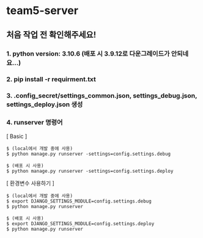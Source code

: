 # team5-server

##  **처음 작업 전 확인해주세요!**
### 1. python version: 3.10.6 (배포 시 3.9.12로 다운그레이드가 안되네요...)

### 2. pip install -r requirment.txt

### 3. .config_secret/settings_common.json, settings_debug.json, settings_deploy.json 생성

### 4. runserver 명령어

[ Basic ]
```
$ (local에서 개발 중에 사용)
$ python manage.py runserver -settings=config.settings.debug

$ (배포 시 사용)
$ python manage.py runserver -settings=config.settings.deploy
```

[ 환경변수 사용하기 ]

```
$ (local에서 개발 중에 사용)
$ export DJANGO_SETTINGS_MODULE=config.settings.debug
$ python manage.py runserver

$ (배포 시 사용)
$ export DJANGO_SETTINGS_MODULE=config.settings.deploy
$ python manage.py runserver

```